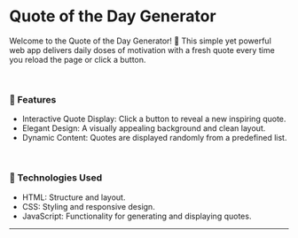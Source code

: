 <h1>Quote of the Day Generator</h1>
<p>
 Welcome to the Quote of the Day Generator! 🌟 This simple yet powerful web app delivers daily doses of motivation with a fresh quote every time you reload the  
 page or click a button.
</p>
<br>
<h3>
 🚀 Features
</h3>
<ul>
 <li>Interactive Quote Display: Click a button to reveal a new inspiring quote.</li>
 <li>Elegant Design: A visually appealing background and clean layout.</li>
 <li>Dynamic Content: Quotes are displayed randomly from a predefined list.</li>
</ul>
<br>
<h3>
 🔧 Technologies Used
</h3>
<ul>
 <li>HTML: Structure and layout.</li>
 <li>CSS: Styling and responsive design.</li>
 <li>JavaScript: Functionality for generating and displaying quotes.</li>
</ul>
<hr>

